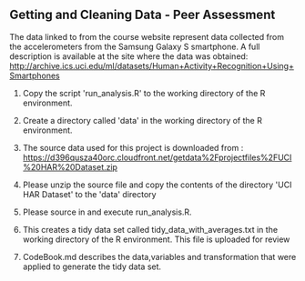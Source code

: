 ## Getting and Cleaning Data - Peer Assessment

The data linked to from the course website represent data collected from the accelerometers from the Samsung Galaxy S smartphone. A full description is available at the site where the data was obtained:
http://archive.ics.uci.edu/ml/datasets/Human+Activity+Recognition+Using+Smartphones

1. Copy the script 'run_analysis.R' to the working directory of the R environment.

2. Create a directory called 'data' in the working directory of the R environment.

3. The source data used for this project is downloaded from  :
   https://d396qusza40orc.cloudfront.net/getdata%2Fprojectfiles%2FUCI%20HAR%20Dataset.zip 

4. Please unzip the source file and copy the contents of the directory 'UCI HAR Dataset' to the 'data' directory 

5. Please source in and execute run_analysis.R.

6. This creates a tidy data set called tidy_data_with_averages.txt in the working directory of the R environment. This file is uploaded for review

7. CodeBook.md describes the data,variables and transformation that were applied to generate the tidy data set.


